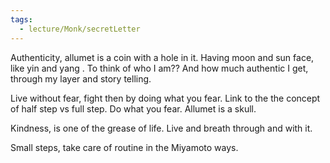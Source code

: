 ```yaml
---
tags:
  - lecture/Monk/secretLetter
---
```

Authenticity, allumet is a coin with a hole in it. Having moon and sun face, like yin and yang . To think of who I am?? And how much authentic I get, through my layer and story telling.

Live without fear, fight then by doing what you fear. Link to the the concept of half step vs full step. Do what you fear. Allumet is a skull.

Kindness, is one of the grease of life. Live and breath through and with it.

Small steps, take care of routine in the Miyamoto ways.